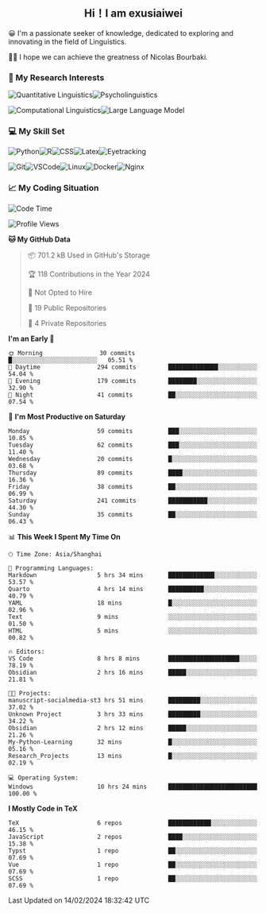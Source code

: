   

## <div align="center">Hi！I am exusiaiwei</div>  

😀 I'm a passionate seeker of knowledge, dedicated to exploring and innovating in the field of Linguistics.

🙋‍♂️ I hope we can achieve the greatness of Nicolas Bourbaki.

### 🔬 My Research Interests  

![Quantitative Linguistics](https://img.shields.io/badge/Quantitative%20Linguistics-%230072CC.svg?&style=for-the-badge&logo=appveyor&logoColor=white)![Psycholinguistics](https://img.shields.io/badge/Psycholinguistics-%2301a3a1.svg?&style=for-the-badge&logo=AWS%20Amplify&logoColor=white)

![Computational Linguistics](https://img.shields.io/badge/Computational%20Linguistics-%231877F2.svg?&style=for-the-badge&logo=Markdown&logoColor=white)![Large Language Model](https://img.shields.io/badge/Large%20Language%20Model-%23F76300.svg?&style=for-the-badge&logo=Android&logoColor=white)

### 💻 My Skill Set

![Python](https://img.shields.io/badge/Python-%2314354C.svg?style=for-the-badge&logo=python&logoColor=white&color=2AB3E3)![R](https://img.shields.io/badge/-R-276DC3?style=for-the-badge&logo=r&logoColor=white)![CSS](https://img.shields.io/badge/-CSS-1572B6?style=for-the-badge&logo=css3&logoColor=white)![Latex](https://img.shields.io/badge/-Latex-008080?style=for-the-badge&logo=latex&logoColor=white)![Eyetracking](https://img.shields.io/badge/Eyetracking-%230078D6?style=for-the-badge&logo=SearXNG&logoColor=#3050FF)

![Git](https://img.shields.io/badge/-Git-F05032?style=for-the-badge&logo=git&logoColor=white)![VSCode](https://img.shields.io/badge/-VSCode-007ACC?style=for-the-badge&logo=visual-studio-code&logoColor=white)![Linux](https://img.shields.io/badge/-Linux-FCC624?style=for-the-badge&logo=linux&logoColor=black)![Docker](https://img.shields.io/badge/-Docker-2496ED?style=for-the-badge&logo=docker&logoColor=white)![Nginx](https://img.shields.io/badge/-Nginx-009639?style=for-the-badge&logo=nginx&logoColor=white)

### 📈 My Coding Situation

<!--START_SECTION:waka-->
![Code Time](http://img.shields.io/badge/Code%20Time-33%20hrs%2049%20mins-blue)

![Profile Views](http://img.shields.io/badge/Profile%20Views-0-blue)

**🐱 My GitHub Data** 

> 📦 701.2 kB Used in GitHub's Storage 
 > 
> 🏆 118 Contributions in the Year 2024
 > 
> 🚫 Not Opted to Hire
 > 
> 📜 19 Public Repositories 
 > 
> 🔑 4 Private Repositories 
 > 
**I'm an Early 🐤** 

```text
🌞 Morning                30 commits          █░░░░░░░░░░░░░░░░░░░░░░░░   05.51 % 
🌆 Daytime                294 commits         ██████████████░░░░░░░░░░░   54.04 % 
🌃 Evening                179 commits         ████████░░░░░░░░░░░░░░░░░   32.90 % 
🌙 Night                  41 commits          ██░░░░░░░░░░░░░░░░░░░░░░░   07.54 % 
```
📅 **I'm Most Productive on Saturday** 

```text
Monday                   59 commits          ███░░░░░░░░░░░░░░░░░░░░░░   10.85 % 
Tuesday                  62 commits          ███░░░░░░░░░░░░░░░░░░░░░░   11.40 % 
Wednesday                20 commits          █░░░░░░░░░░░░░░░░░░░░░░░░   03.68 % 
Thursday                 89 commits          ████░░░░░░░░░░░░░░░░░░░░░   16.36 % 
Friday                   38 commits          ██░░░░░░░░░░░░░░░░░░░░░░░   06.99 % 
Saturday                 241 commits         ███████████░░░░░░░░░░░░░░   44.30 % 
Sunday                   35 commits          ██░░░░░░░░░░░░░░░░░░░░░░░   06.43 % 
```


📊 **This Week I Spent My Time On** 

```text
🕑︎ Time Zone: Asia/Shanghai

💬 Programming Languages: 
Markdown                 5 hrs 34 mins       █████████████░░░░░░░░░░░░   53.57 % 
Quarto                   4 hrs 14 mins       ██████████░░░░░░░░░░░░░░░   40.79 % 
YAML                     18 mins             █░░░░░░░░░░░░░░░░░░░░░░░░   02.96 % 
Text                     9 mins              ░░░░░░░░░░░░░░░░░░░░░░░░░   01.50 % 
HTML                     5 mins              ░░░░░░░░░░░░░░░░░░░░░░░░░   00.82 % 

🔥 Editors: 
VS Code                  8 hrs 8 mins        ████████████████████░░░░░   78.19 % 
Obsidian                 2 hrs 16 mins       █████░░░░░░░░░░░░░░░░░░░░   21.81 % 

🐱‍💻 Projects: 
manuscript-socialmedia-st3 hrs 51 mins       █████████░░░░░░░░░░░░░░░░   37.02 % 
Unknown Project          3 hrs 33 mins       █████████░░░░░░░░░░░░░░░░   34.22 % 
Obsidian                 2 hrs 12 mins       █████░░░░░░░░░░░░░░░░░░░░   21.26 % 
My-Python-Learning       32 mins             █░░░░░░░░░░░░░░░░░░░░░░░░   05.16 % 
Research_Projects        13 mins             █░░░░░░░░░░░░░░░░░░░░░░░░   02.19 % 

💻 Operating System: 
Windows                  10 hrs 24 mins      █████████████████████████   100.00 % 
```

**I Mostly Code in TeX** 

```text
TeX                      6 repos             ████████████░░░░░░░░░░░░░   46.15 % 
JavaScript               2 repos             ████░░░░░░░░░░░░░░░░░░░░░   15.38 % 
Typst                    1 repo              ██░░░░░░░░░░░░░░░░░░░░░░░   07.69 % 
Vue                      1 repo              ██░░░░░░░░░░░░░░░░░░░░░░░   07.69 % 
SCSS                     1 repo              ██░░░░░░░░░░░░░░░░░░░░░░░   07.69 % 
```




 Last Updated on 14/02/2024 18:32:42 UTC
<!--END_SECTION:waka-->

